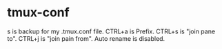 # tmux-conf
s is backup for my .tmux.conf file. CTRL+a is Prefix. CTRL+s is "join pane to". CTRL+j is "join pain from". Auto rename is disabled.
